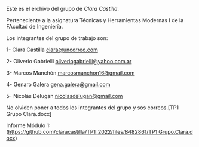 Este es el erchivo del grupo de *Clara Castilla*.

Perteneciente a la asignatura Técnicas y Herramientas Modernas I de la FAcultad de Ingeniería.

Los integrantes del grupo de trabajo son:

1- Clara Castilla <clara@uncorreo.com>

2- Oliverio Gabrielli <oliveriogabrielli@yahoo.com.ar>

3- Marcos Manchón <marcosmanchon16@gmail.com>

4- Genaro Galera <gena.galera@gmail.com>

5- Nicolás Delugan <nicolasdelugan@gmail.com>

No olviden poner a todos los integrantes del grupo y sos correos.[TP1 Grupo Clara.docx]

Informe Módulo 1:
(https://github.com/claracastilla/TP1_2022/files/8482861/TP1.Grupo.Clara.docx)


